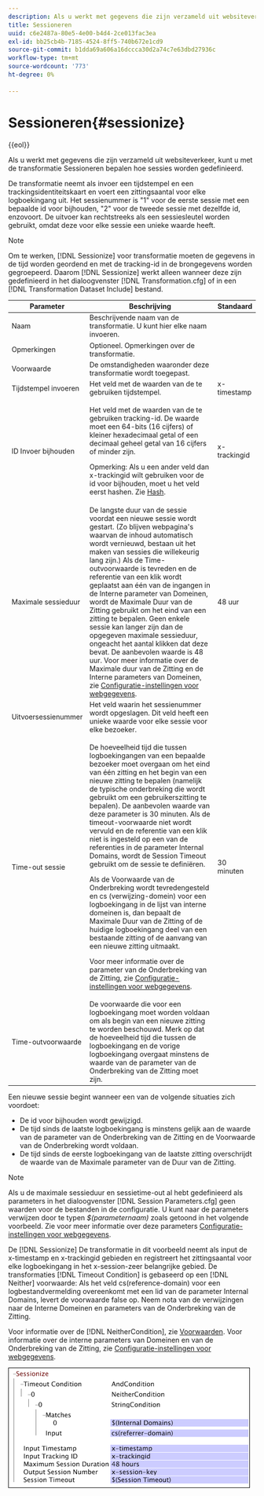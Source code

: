 ```yaml
---
description: Als u werkt met gegevens die zijn verzameld uit websiteverkeer, kunt u met de transformatie Sessioneren bepalen hoe sessies worden gedefinieerd.
title: Sessioneren
uuid: c6e2487a-80e5-4e00-b4d4-2ce013fac3ea
exl-id: bb25cb4b-7185-4524-8ff5-740b672e1cd9
source-git-commit: b1dda69a606a16dccca30d2a74c7e63dbd27936c
workflow-type: tm+mt
source-wordcount: '773'
ht-degree: 0%

---
```


# Sessioneren{#sessionize}

{{eol}}

Als u werkt met gegevens die zijn verzameld uit websiteverkeer, kunt u met de transformatie Sessioneren bepalen hoe sessies worden gedefinieerd.

De transformatie neemt als invoer een tijdstempel en een trackingsidentiteitskaart en voert een zittingsaantal voor elke logboekingang uit. Het sessienummer is &quot;1&quot; voor de eerste sessie met een bepaalde id voor bijhouden, &quot;2&quot; voor de tweede sessie met dezelfde id, enzovoort. De uitvoer kan rechtstreeks als een sessiesleutel worden gebruikt, omdat deze voor elke sessie een unieke waarde heeft.

>[!NOTE]
>
>Om te werken, [!DNL Sessionize] voor transformatie moeten de gegevens in de tijd worden geordend en met de tracking-id in de brongegevens worden gegroepeerd. Daarom [!DNL Sessionize] werkt alleen wanneer deze zijn gedefinieerd in het dialoogvenster [!DNL Transformation.cfg] of in een [!DNL Transformation Dataset Include] bestand.

<table id="table_34984DF9340149C0A5016F08EABAD158"> 
 <thead> 
  <tr> 
   <th colname="col1" class="entry"> Parameter </th> 
   <th colname="col2" class="entry"> Beschrijving </th> 
   <th colname="col3" class="entry"> Standaard </th> 
  </tr> 
 </thead>
 <tbody> 
  <tr> 
   <td colname="col1"> Naam </td> 
   <td colname="col2"> Beschrijvende naam van de transformatie. U kunt hier elke naam invoeren. </td> 
   <td colname="col3"> </td> 
  </tr> 
  <tr> 
   <td colname="col1"> Opmerkingen </td> 
   <td colname="col2"> Optioneel. Opmerkingen over de transformatie. </td> 
   <td colname="col3"> </td> 
  </tr> 
  <tr> 
   <td colname="col1"> Voorwaarde </td> 
   <td colname="col2"> De omstandigheden waaronder deze transformatie wordt toegepast. </td> 
   <td colname="col3"> </td> 
  </tr> 
  <tr> 
   <td colname="col1"> Tijdstempel invoeren </td> 
   <td colname="col2"> Het veld met de waarden van de te gebruiken tijdstempel. </td> 
   <td colname="col3"> x-timestamp </td> 
  </tr> 
  <tr> 
   <td colname="col1"> ID Invoer bijhouden </td> 
   <td colname="col2"> <p>Het veld met de waarden van de te gebruiken tracking-id. De waarde moet een 64-bits (16 cijfers) of kleiner hexadecimaal getal of een decimaal geheel getal van 16 cijfers of minder zijn. </p> <p> <p>Opmerking: Als u een ander veld dan x-trackingid wilt gebruiken voor de id voor bijhouden, moet u het veld eerst hashen. Zie <a href="../../../../../home/c-dataset-const-proc/c-data-trans/c-transf-types/c-standard-transf/c-hash.md#concept-9c353923264941c3aea4428fed66d369"> Hash</a>. </p> </p> </td> 
   <td colname="col3"> x-trackingid </td> 
  </tr> 
  <tr> 
   <td colname="col1"> <p>Maximale sessieduur </p> </td> 
   <td colname="col2">De langste duur van de sessie voordat een nieuwe sessie wordt gestart. (Zo blijven webpagina's waarvan de inhoud automatisch wordt vernieuwd, bestaan uit het maken van sessies die willekeurig lang zijn.) Als de <span class="wintitle"> Time-outvoorwaarde</span> is tevreden en de referentie van een klik wordt geplaatst aan één van de ingangen in de Interne parameter van Domeinen, wordt de Maximale Duur van de Zitting gebruikt om het eind van een zitting te bepalen. Geen enkele sessie kan langer zijn dan de opgegeven maximale sessieduur, ongeacht het aantal klikken dat deze bevat. De aanbevolen waarde is 48 uur. Voor meer informatie over de Maximale duur van de Zitting en de Interne parameters van Domeinen, zie <a href="../../../../../home/c-dataset-const-proc/c-config-web-data/c-config-web-data.md#concept-9a306b65483a484bb3f6f3c1d7e77519"> Configuratie-instellingen voor webgegevens</a>. </td> 
   <td colname="col3"> 48 uur </td> 
  </tr> 
  <tr> 
   <td colname="col1"> Uitvoersessienummer </td> 
   <td colname="col2"> Het veld waarin het sessienummer wordt opgeslagen. Dit veld heeft een unieke waarde voor elke sessie voor elke bezoeker. </td> 
   <td colname="col3"> </td> 
  </tr> 
  <tr> 
   <td colname="col1"> Time-out sessie </td> 
   <td colname="col2"> <p>De hoeveelheid tijd die tussen logboekingangen van een bepaalde bezoeker moet overgaan om het eind van één zitting en het begin van een nieuwe zitting te bepalen (namelijk de typische onderbreking die wordt gebruikt om een gebruikerszitting te bepalen). De aanbevolen waarde van deze parameter is 30 minuten. Als de timeout-voorwaarde niet wordt vervuld en de referentie van een klik niet is ingesteld op een van de referenties in de parameter Internal Domains, wordt de Session Timeout gebruikt om de sessie te definiëren. </p> <p> Als de Voorwaarde van de Onderbreking wordt tevredengesteld en cs (verwijzing-domein) voor een logboekingang in de lijst van interne domeinen is, dan bepaalt de Maximale Duur van de Zitting of de huidige logboekingang deel van een bestaande zitting of de aanvang van een nieuwe zitting uitmaakt. </p> <p> Voor meer informatie over de parameter van de Onderbreking van de Zitting, zie <a href="../../../../../home/c-dataset-const-proc/c-config-web-data/c-config-web-data.md#concept-9a306b65483a484bb3f6f3c1d7e77519"> Configuratie-instellingen voor webgegevens</a>. </p> </td> 
   <td colname="col3"> 30 minuten </td> 
  </tr> 
  <tr> 
   <td colname="col1"> Time-outvoorwaarde </td> 
   <td colname="col2"> De voorwaarde die voor een logboekingang moet worden voldaan om als begin van een nieuwe zitting te worden beschouwd. Merk op dat de hoeveelheid tijd die tussen de logboekingang en de vorige logboekingang overgaat minstens de waarde van de parameter van de Onderbreking van de Zitting moet zijn. </td> 
   <td colname="col3"> </td> 
  </tr> 
 </tbody> 
</table>

Een nieuwe sessie begint wanneer een van de volgende situaties zich voordoet:

* De id voor bijhouden wordt gewijzigd.
* De tijd sinds de laatste logboekingang is minstens gelijk aan de waarde van de parameter van de Onderbreking van de Zitting en de Voorwaarde van de Onderbreking wordt voldaan.
* De tijd sinds de eerste logboekingang van de laatste zitting overschrijdt de waarde van de Maximale parameter van de Duur van de Zitting.

>[!NOTE]
>
>Als u de maximale sessieduur en sessietime-out al hebt gedefinieerd als parameters in het dialoogvenster [!DNL Session Parameters.cfg] geen waarden voor de bestanden in de configuratie. U kunt naar de parameters verwijzen door te typen *$(parameternaam)* zoals getoond in het volgende voorbeeld. Zie voor meer informatie over deze parameters [Configuratie-instellingen voor webgegevens](../../../../../home/c-dataset-const-proc/c-config-web-data/c-config-web-data.md#concept-9a306b65483a484bb3f6f3c1d7e77519).

De [!DNL Sessionize] De transformatie in dit voorbeeld neemt als input de x-timestamp en x-trackingid gebieden en registreert het zittingsaantal voor elke logboekingang in het x-session-zeer belangrijke gebied. De transformaties [!DNL Timeout Condition] is gebaseerd op een [!DNL Neither] voorwaarde: Als het veld cs(reference-domain) voor een logbestandvermelding overeenkomt met een lid van de parameter Internal Domains, levert de voorwaarde false op. Neem nota van de verwijzingen naar de Interne Domeinen en parameters van de Onderbreking van de Zitting.

Voor informatie over de [!DNL NeitherCondition], zie [Voorwaarden](../../../../../home/c-dataset-const-proc/c-conditions/c-abt-cond.md). Voor informatie over de interne parameters van Domeinen en van de Onderbreking van de Zitting, zie [Configuratie-instellingen voor webgegevens](../../../../../home/c-dataset-const-proc/c-config-web-data/c-config-web-data.md#concept-9a306b65483a484bb3f6f3c1d7e77519).

![](assets/cfg_TransformationType_Sessionize.png)

